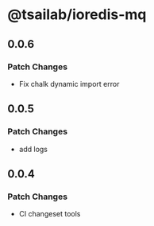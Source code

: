 # @tsailab/ioredis-mq

## 0.0.6

### Patch Changes

- Fix chalk dynamic import error

## 0.0.5

### Patch Changes

- add logs

## 0.0.4

### Patch Changes

- CI changeset tools

